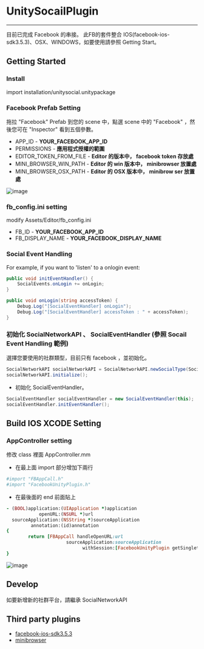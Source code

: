 UnitySocailPlugin
=================
* * *

目前已完成 Facebook 的串接。
此FB的套件整合 IOS(facebook-ios-sdk3.5.3)、OSX、WINDOWS，如要使用請參照 Getting Start。

Getting Started
---------------

### Install

import installation/unitysocial.unitypackage

### Facebook Prefab Setting

拖拉 "Facebook" Prefab 到您的 scene 中，點選 scene 中的 "Facebook" ，然後您可在 "Inspector" 看到五個參數。

* APP_ID - **YOUR_FACEBOOK_APP_ID**
* PERMISSIONS - **應用程式授權的範圍**
* EDITOR_TOKEN_FROM_FILE - **Editor 的版本中， facebook token 存放處**
* MINI_BROWSER_WIN_PATH - **Editor 的 win 版本中， minibrowser 放置處**
* MINI_BROWSER_OSX_PATH - **Editor 的 OSX 版本中， minibrow ser 放置處**

![image](http://172.18.106.90/softstar-unity/unitysocial/raw/master/doc/images/facebook_setting.jpg)


### fb_config.ini setting

modify Assets/Editor/fb_config.ini

* FB_ID - **YOUR_FACEBOOK_APP_ID**
* FB_DISPLAY_NAME - **YOUR_FACEBOOK_DISPLAY_NAME**


### Social Event Handling

For example, if you want to 'listen' to a onlogin event:

```cs
public void initEventHandler() {
    SocialEvents.onLogin += onLogin;
}

public void onLogin(string accessToken) {
    Debug.Log("[SocialEventHandler] onLogin");
    Debug.Log("[SocialEventHandler] accessToken : " + accessToken);
}
```

### 初始化 SocialNetworkAPI 、 SocialEventHandler (參照 Socail Event Handling 範例)

選擇您要使用的社群類型，目前只有 facebook ，並初始化。

```cs
SocialNetworkAPI socialNetworkAPI = SocialNetworkAPI.newSocialType(SocialNetworkAPI.FACEBOOK);
socialNetworkAPI.initialize();
```
- 初始化 SocialEventHandler。

```cs
SocialEventHandler socialEventHandler = new SocialEventHandler(this);
socialEventHandler.initEventHandler();
```

Build IOS XCODE Setting
-----------------------

### AppController setting

修改 class 裡面 AppController.mm

- 在最上面 import 部分增加下兩行

```ruby
#import "FBAppCall.h"
#import "FacebookUnityPlugin.h"
```

- 在最後面的 end 前面貼上

```ruby
- (BOOL)application:(UIApplication *)application
            openURL:(NSURL *)url
  sourceApplication:(NSString *)sourceApplication
         annotation:(id)annotation
{
        return [FBAppCall handleOpenURL:url
                      sourceApplication:sourceApplication
                            withSession:[FacebookUnityPlugin getSingleton].session];
}
```
![image](http://172.18.106.90/softstar-unity/unitysocial/raw/master/doc/images/facebook_xcode_bulid.jpg)


Develop
-------

如要新增新的社群平台，請繼承 SocialNetworkAPI

Third party plugins
-------------------

* [facebook-ios-sdk3.5.3](https://github.com/facebook/facebook-ios-sdk)
* [minibrowser]()

